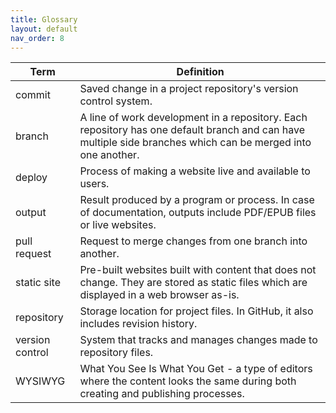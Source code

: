 ```yaml
---
title: Glossary
layout: default
nav_order: 8
---
```


| Term         | Definition |
|--------------|------------|
| commit | Saved change in a project repository's version control system. |
| branch | A line of work development in a repository. Each repository has one default branch and can have multiple side branches which can be merged into one another. |
| deploy | Process of making a website live and available to users. |
| output | Result produced by a program or process. In case of documentation, outputs include PDF/EPUB files or live websites. |
| pull request | Request to merge changes from one branch into another. |
| static site | Pre-built websites built with content that does not change. They are stored as static files which are displayed in a web browser as-is.
| repository | Storage location for project files. In GitHub, it also includes revision history. |
| version control | System that tracks and manages changes made to repository files. |
| WYSIWYG | What You See Is What You Get - a type of editors where the content looks the same during both creating and publishing processes. |